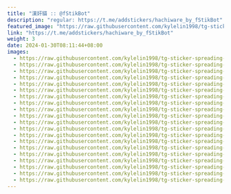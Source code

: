```yaml
---
title: "漢奸貓 :: @fStikBot"
description: "regular: https://t.me/addstickers/hachiware_by_fStikBot"
featured_image: "https://raw.githubusercontent.com/kylelin1998/tg-sticker-spreading-worldwide-images/main/img/4f6bd94e-5ba3-4b98-bff8-1a87ccdebe85.jpg"
link: "https://t.me/addstickers/hachiware_by_fStikBot"
weight: 3
date: 2024-01-30T08:11:44+08:00
images:
  - https://raw.githubusercontent.com/kylelin1998/tg-sticker-spreading-worldwide-images/main/img/4f6bd94e-5ba3-4b98-bff8-1a87ccdebe85.jpg
  - https://raw.githubusercontent.com/kylelin1998/tg-sticker-spreading-worldwide-images/main/img/9a942ce0-f74a-433e-b4cc-539fd0739010.jpg
  - https://raw.githubusercontent.com/kylelin1998/tg-sticker-spreading-worldwide-images/main/img/5538f922-40d7-4530-8500-ad33df9f679e.jpg
  - https://raw.githubusercontent.com/kylelin1998/tg-sticker-spreading-worldwide-images/main/img/6d29174f-c57d-486e-b0ec-281daf14525a.jpg
  - https://raw.githubusercontent.com/kylelin1998/tg-sticker-spreading-worldwide-images/main/img/f7683d26-1405-438a-bbc7-25a7110c327a.jpg
  - https://raw.githubusercontent.com/kylelin1998/tg-sticker-spreading-worldwide-images/main/img/1723e935-a2c6-4586-8751-d4c6ebdcbd66.jpg
  - https://raw.githubusercontent.com/kylelin1998/tg-sticker-spreading-worldwide-images/main/img/e5ad6fd7-db26-4917-8d61-33e001dc37c5.jpg
  - https://raw.githubusercontent.com/kylelin1998/tg-sticker-spreading-worldwide-images/main/img/20105026-8375-4fc7-a172-cb5279f1a102.jpg
  - https://raw.githubusercontent.com/kylelin1998/tg-sticker-spreading-worldwide-images/main/img/83464ac1-d6c4-4760-aae3-93427665803a.jpg
  - https://raw.githubusercontent.com/kylelin1998/tg-sticker-spreading-worldwide-images/main/img/52c765d9-a55c-4070-ba60-ffa9e8eefb46.jpg
  - https://raw.githubusercontent.com/kylelin1998/tg-sticker-spreading-worldwide-images/main/img/0318be6a-b260-4ad6-b13b-1535882042a0.jpg
  - https://raw.githubusercontent.com/kylelin1998/tg-sticker-spreading-worldwide-images/main/img/b2944677-8f4d-4f0c-8008-5e3cb0a5ceb8.jpg
  - https://raw.githubusercontent.com/kylelin1998/tg-sticker-spreading-worldwide-images/main/img/1855434b-d46f-4641-861d-cad3bbea1ac1.jpg
  - https://raw.githubusercontent.com/kylelin1998/tg-sticker-spreading-worldwide-images/main/img/46fdd94f-b045-4b79-82b5-5dd7ff62c445.jpg
  - https://raw.githubusercontent.com/kylelin1998/tg-sticker-spreading-worldwide-images/main/img/1be0b3ae-1e63-4b46-92f1-9c1cf37e3953.jpg
  - https://raw.githubusercontent.com/kylelin1998/tg-sticker-spreading-worldwide-images/main/img/6b89d01f-971d-4d63-8b0e-2a6a21f28090.jpg
  - https://raw.githubusercontent.com/kylelin1998/tg-sticker-spreading-worldwide-images/main/img/ffa087c5-1a3b-4a49-9458-4bc6ab2225cc.jpg
  - https://raw.githubusercontent.com/kylelin1998/tg-sticker-spreading-worldwide-images/main/img/11a59c20-dd5d-4c89-8a4c-352aa35eb6ef.jpg
  - https://raw.githubusercontent.com/kylelin1998/tg-sticker-spreading-worldwide-images/main/img/b441f3e1-f47e-466f-a9ce-9df7c43a4fee.jpg
  - https://raw.githubusercontent.com/kylelin1998/tg-sticker-spreading-worldwide-images/main/img/1909ee11-b0fa-40b4-8f0c-cc7996f5a300.jpg
---
```

